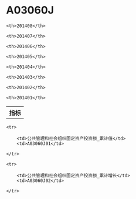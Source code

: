 A03060J
======


<table>

<tr>
    <th>指标</th>
    
    <th>201408</th>
    
    <th>201407</th>
    
    <th>201406</th>
    
    <th>201405</th>
    
    <th>201404</th>
    
    <th>201403</th>
    
    <th>201402</th>
    
    <th>201401</th>
    
</tr>



</table>

<table>
    
    <tr>

        <td>公共管理和社会组织固定资产投资额_累计值</td>
        <td>A03060J01</td>

    </tr>
    
    <tr>

        <td>公共管理和社会组织固定资产投资额_累计增长</td>
        <td>A03060J02</td>

    </tr>
    
</table>